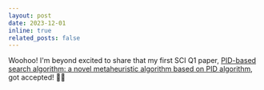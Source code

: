 ```yaml
---
layout: post
date: 2023-12-01
inline: true
related_posts: false
---
```


Woohoo! I'm beyond excited to share that my first SCI Q1 paper, [PID-based search algorithm: a novel metaheuristic algorithm based on PID algorithm](https://www.sciencedirect.com/science/article/abs/pii/S095741742301388X), got accepted! 🎉😄
